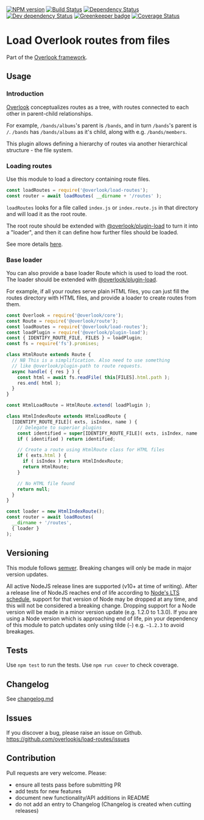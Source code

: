 [![NPM version](https://img.shields.io/npm/v/@overlook/load-routes.svg)](https://www.npmjs.com/package/@overlook/load-routes)
[![Build Status](https://img.shields.io/travis/overlookjs/load-routes/master.svg)](http://travis-ci.org/overlookjs/load-routes)
[![Dependency Status](https://img.shields.io/david/overlookjs/load-routes.svg)](https://david-dm.org/overlookjs/load-routes)
[![Dev dependency Status](https://img.shields.io/david/dev/overlookjs/load-routes.svg)](https://david-dm.org/overlookjs/load-routes)
[![Greenkeeper badge](https://badges.greenkeeper.io/overlookjs/load-routes.svg)](https://greenkeeper.io/)
[![Coverage Status](https://img.shields.io/coveralls/overlookjs/load-routes/master.svg)](https://coveralls.io/r/overlookjs/load-routes)

# Load Overlook routes from files

Part of the [Overlook framework](https://overlookjs.github.io/).

## Usage

### Introduction

[Overlook](https://overlookjs.github.io/) conceptualizes routes as a tree, with routes connected to each other in parent-child relationships.

For example, `/bands/albums`'s parent is `/bands`, and in turn `/bands`'s parent is `/`. `/bands` has `/bands/albums` as it's child, along with e.g. `/bands/members`.

This plugin allows defining a hierarchy of routes via another hierarchical structure - the file system.

### Loading routes

Use this module to load a directory containing route files.

```js
const loadRoutes = require('@overlook/load-routes');
const router = await loadRoutes( __dirname + '/routes' );
```

`loadRoutes` looks for a file called `index.js` or `index.route.js` in that directory and will load it as the root route.

The root route should be extended with [@overlook/plugin-load](https://www.npmjs.com/package/@overlook/plugin-load) to turn it into a "loader", and then it can define how further files should be loaded.

See more details [here](https://www.npmjs.com/package/@overlook/plugin-load).

### Base loader

You can also provide a base loader Route which is used to load the root. The loader should be extended with [@overlook/plugin-load](https://www.npmjs.com/package/@overlook/plugin-load).

For example, if all your routes serve plain HTML files, you can just fill the routes directory with HTML files, and provide a loader to create routes from them.

```js
const Overlook = require('@overlook/core');
const Route = require('@overlook/route');
const loadRoutes = require('@overlook/load-routes');
const loadPlugin = require('@overlook/plugin-load');
const { IDENTIFY_ROUTE_FILE, FILES } = loadPlugin;
const fs = require('fs').promises;

class HtmlRoute extends Route {
  // NB This is a simplification. Also need to use something
  // like @overlook/plugin-path to route requests.
  async handle( { res } ) {
    const html = await fs.readFile( this[FILES].html.path );
    res.end( html );
  }
}

const HtmlLoadRoute = HtmlRoute.extend( loadPlugin );

class HtmlIndexRoute extends HtmlLoadRoute {
  [IDENTIFY_ROUTE_FILE]( exts, isIndex, name ) {
    // Delegate to superior plugins
    const identified = super[IDENTIFY_ROUTE_FILE]( exts, isIndex, name );
    if ( identified ) return identified;

    // Create a route using HtmlRoute class for HTML files
    if ( exts.html ) {
      if ( isIndex ) return HtmlIndexRoute;
      return HtmlRoute;
    }

    // No HTML file found
    return null;
  }
}

const loader = new HtmlIndexRoute();
const router = await loadRoutes(
  __dirname + '/routes',
  { loader }
);
```

## Versioning

This module follows [semver](https://semver.org/). Breaking changes will only be made in major version updates.

All active NodeJS release lines are supported (v10+ at time of writing). After a release line of NodeJS reaches end of life according to [Node's LTS schedule](https://nodejs.org/en/about/releases/), support for that version of Node may be dropped at any time, and this will not be considered a breaking change. Dropping support for a Node version will be made in a minor version update (e.g. 1.2.0 to 1.3.0). If you are using a Node version which is approaching end of life, pin your dependency of this module to patch updates only using tilde (`~`) e.g. `~1.2.3` to avoid breakages.

## Tests

Use `npm test` to run the tests. Use `npm run cover` to check coverage.

## Changelog

See [changelog.md](https://github.com/overlookjs/load-routes/blob/master/changelog.md)

## Issues

If you discover a bug, please raise an issue on Github. https://github.com/overlookjs/load-routes/issues

## Contribution

Pull requests are very welcome. Please:

* ensure all tests pass before submitting PR
* add tests for new features
* document new functionality/API additions in README
* do not add an entry to Changelog (Changelog is created when cutting releases)
